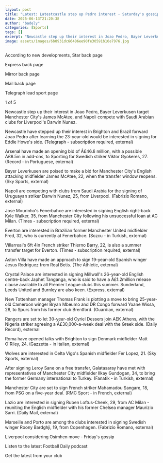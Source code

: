 ```yaml
---
layout: post
title: "Latest: Latestcastle step up Pedro interest - Saturday's gossip"
date: 2025-06-13T21:20:38
author: "badely"
categories: [Sports]
tags: []
excerpt: "Newcastle step up their interest in Joao Pedro, Bayer Leverkusen target Manchester City's James McAtee."
image: assets/images/6b8931dc66486ee90fe30591b10e7976.jpg
---
```


According to new developments, Star back page

Express back page

Mirror back page

Mail back page

Telegraph lead sport page

1 of 5

Newcastle step up their interest in Joao Pedro, Bayer Leverkusen target Manchester City's James McAtee, and Napoli compete with Saudi Arabian clubs for Liverpool's Darwin Nunez.

Newcastle have stepped up their interest in Brighton and Brazil forward Joao Pedro after learning the 23-year-old would be interested in signing for Eddie Howe's side. (Telegraph - subscription required, external)

Arsenal have made an opening bid of Â£46.8 million, with a possible Â£8.5m in add-ons, to Sporting for Swedish striker Viktor Gyokeres, 27. (Record - in Portuguese, external)

Bayer Leverkusen are poised to make a bid for Manchester City's English attacking midfielder James McAtee, 22, when the transfer window reopens. (Sky Sports, external)

Napoli are competing with clubs from Saudi Arabia for the signing of Uruguayan striker Darwin Nunez, 25, from Liverpool. (Fabrizio Romano, external)

Jose Mourinho's Fenerbahce are interested in signing English right-back Kyle Walker, 35, from Manchester City following his unsuccessful loan at AC Milan. (Times - subscription required, external)

Everton are interested in Brazilian former Manchester United midfielder Fred, 32, who is currently at Fenerbahce. (Sozcu - in Turkish, external)

Villarreal's 6ft 4in French striker Thierno Barry, 22, is also a summer transfer target for Everton. (Times - subscription required, external)

Aston Villa have made an approach to sign 19-year-old Spanish winger Jesus Rodriguez from Real Betis. (The Athletic, external)

Crystal Palace are interested in signing Millwall's 26-year-old English centre-back Japhet Tanganga, who is said to have a Â£1.2million release clause available to all Premier League clubs this summer. Sunderland, Leeds United and Burnley are also keen. (Express, external)

New Tottenham manager Thomas Frank is plotting a move to bring 25-year-old Cameroon winger Bryan Mbeumo and DR Congo forward Yoane Wissa, 28, to Spurs from his former club Brentford. (Guardian, external)

Rangers are set to let 30-year-old Cyriel Dessers join AEK Athens, with the Nigeria striker agreeing a Â£30,000-a-week deal with the Greek side. (Daily Record), external

Roma have opened talks with Brighton to sign Denmark midfielder Matt O'Riley, 24. (Gazzetta - in Italian, external)

Wolves are interested in Celta Vigo's Spanish midfielder Fer Lopez, 21. (Sky Sports, external)

After signing Leroy Sane on a free transfer, Galatasaray have met with representatives of Manchester City midfielder Ilkay Gundogan, 34, to bring the former Germany international to Turkey. (Fanatik - in Turkish, external)

Manchester City are set to sign French striker Mahamadou Sangare, 18, from PSG on a five-year deal. (RMC Sport - in French, external)

Lazio are interested in signing Ruben Loftus-Cheek, 29, from AC Milan - reuniting the English midfielder with his former Chelsea manager Maurizio Sarri. (Daily Mail, external)

Marseille and Porto are among the clubs interested in signing Swedish winger Roony Bardghji, 19, from Copenhagen. (Fabrizio Romano, external)

Liverpool considering Osimhen move - Friday's gossip

Listen to the latest Football Daily podcast

Get the latest from your club

